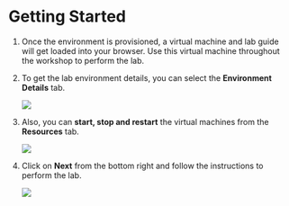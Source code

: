 # Getting Started

1. Once the environment is provisioned, a virtual machine and lab guide will get loaded into your browser. Use this virtual machine throughout the workshop to perform the lab.

1. To get the lab environment details, you can select the **Environment Details** tab.

    ![](./media/image-100.png)    

1. Also, you can **start, stop and restart** the virtual machines from the **Resources** tab.

    ![](./media/image002.jpg)
    
1. Click on **Next** from the bottom right and follow the instructions to perform the lab.

    ![](./media/image-901.jpg)
